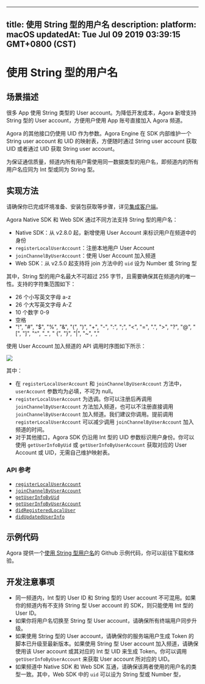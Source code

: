 
---
title: 使用 String 型的用户名
description: 
platform: macOS
updatedAt: Tue Jul 09 2019 03:39:15 GMT+0800 (CST)
---
# 使用 String 型的用户名
## 场景描述

很多 App 使用 String 类型的 User account。为降低开发成本，Agora 新增支持 String 型的 User account，方便用户使用 App 账号直接加入 Agora 频道。

Agora 的其他接口仍使用 UID 作为参数。Agora Engine 在 SDK 内部维护一个 String user account 和 UID 的映射表，方便随时通过 String user account 获取 UID 或者通过 UID 获取 String user account。

为保证通信质量，频道内所有用户需使用同一数据类型的用户名，即频道内的所有用户名应同为 Int 型或同为 String 型。

## 实现方法

请确保你已完成环境准备、安装包获取等步骤，详见[集成客户端](../../cn/Audio%20Broadcast/mac_video.md)。

Agora Native SDK 和 Web SDK 通过不同方法支持 String 型的用户名：

- Native SDK：从 v2.8.0 起，新增使用 User Account 来标识用户在频道中的身份
- `registerLocalUserAccount`：注册本地用户 User Account
- `joinChannelByUserAccount`：使用 User Account 加入频道
- Web SDK：从 v2.5.0 起支持将 join 方法中的 `uid` 设为 Number 或 String 型

其中，String 型的用户名最大不可超过 255 字节，且需要确保其在频道内的唯一性。支持的字符集范围如下：

- 26 个小写英文字母 a-z
- 26 个大写英文字母 A-Z
- 10 个数字 0-9
- 空格
- "!", "#", "$", "%", "&", "(", ")", "+", "-", ":", ";", "<", "=", ".", ">", "?", "@", "[", "]", "^", "_", " {", "}", "|", "~", ","

使用 User Account 加入频道的 API 调用时序图如下所示：

![](https://web-cdn.agora.io/docs-files/1562143552281)

其中：

- 在 `registerLocalUserAccount` 和 `joinChannelByUserAccount` 方法中，`userAccount` 参数均为必填，不可为 null。
- `registerLocalUserAccount` 为选调。你可以注册后再调用 `joinChannelByUserAccount` 方法加入频道，也可以不注册直接调用 `joinChannelByUserAccount` 加入频道。我们建议你调用。提前调用 `registerLocalUserAccount` 可以减少调用 `joinChannelByUserAccount` 加入频道的时间。
- 对于其他接口，Agora SDK 仍沿用 Int 型的 UID 参数标识用户身份。你可以使用 `getUserInfoByUid` 或 `getUserInfoByUserAccount` 获取对应的 User Account 或 UID，无需自己维护映射表。

### API 参考

- [`registerLocalUserAccount`](https://docs.agora.io/cn/Audio%20Broadcast/API%20Reference/oc/Classes/AgoraRtcEngineKit.html#//api/name/registerLocalUserAccount:appId:)
- [`joinChannelByUserAccount`](https://docs.agora.io/cn/Audio%20Broadcast/API%20Reference/oc/Classes/AgoraRtcEngineKit.html#//api/name/joinChannelByUserAccount:token:channelId:joinSuccess:)
- [`getUserInfoByUid`](https://docs.agora.io/cn/Audio%20Broadcast/API%20Reference/oc/Classes/AgoraRtcEngineKit.html#//api/name/getUserInfoByUid:withError:)
- [`getUserInfoByUserAccount`](https://docs.agora.io/cn/Audio%20Broadcast/API%20Reference/oc/Classes/AgoraRtcEngineKit.html#//api/name/getUserInfoByUserAccount:withError:)
- [`didRegisteredLocalUser`](https://docs.agora.io/cn/Audio%20Broadcast/API%20Reference/oc/Protocols/AgoraRtcEngineDelegate.html#//api/name/rtcEngine:didRegisteredLocalUser:withUid:)
- [`didUpdatedUserInfo`](https://docs.agora.io/cn/Audio%20Broadcast/API%20Reference/oc/Protocols/AgoraRtcEngineDelegate.html#//api/name/rtcEngine:didUpdatedUserInfo:withUid:)
## 示例代码

Agora 提供一个[使用 String 型用户名](https://github.com/AgoraIO/Advanced-Video/tree/dev/stringified-account/String-Account)的 Github 示例代码，你可以前往下载和体验。

## 开发注意事项

- 同一频道内，Int 型的 User ID 和 String 型的 User account 不可混用。如果你的频道内有不支持 String 型 User account 的 SDK，则只能使用 Int 型的 User ID。
- 如果你将用户名切换至 String 型 User account，请确保所有终端用户同步升级。
- 如果使用 String 型的 User account，请确保你的服务端用户生成 Token 的脚本已升级至最新版本。如果使用 String 型 User account 加入频道，请确保使用该 User account 或其对应的 Int 型 UID 来生成 Token。你可以调用 `getUserInfoByUserAccount` 来获取 User account 所对应的 UID。
- 如果频道中 Native SDK 和 Web SDK 互通，请确保该两者使用的用户名的类型一致。其中，Web SDK 中的 `uid` 可以设为 String 型或 Number 型，
